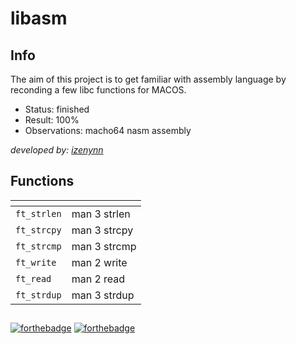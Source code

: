 # libasm

## Info

The aim of this project is to get familiar with assembly language by reconding a few libc functions for MACOS.

- Status: finished
- Result: 100%
- Observations: macho64 nasm assembly

*developed by: [izenynn](https://github.com/izenynn)*

## Functions

| <!-- -->    | <!-- -->     |
| ----------- | ------------ |
| `ft_strlen` | man 3 strlen |
| `ft_strcpy` | man 3 strcpy |
| `ft_strcmp` | man 3 strcmp |
| `ft_write`  | man 2 write  |
| `ft_read`   | man 2 read   |
| `ft_strdup` | man 3 strdup |

##

[![forthebadge](https://forthebadge.com/images/badges/made-with-crayons.svg)](https://forthebadge.com)
[![forthebadge](https://forthebadge.com/images/badges/makes-people-smile.svg)](https://forthebadge.com)
